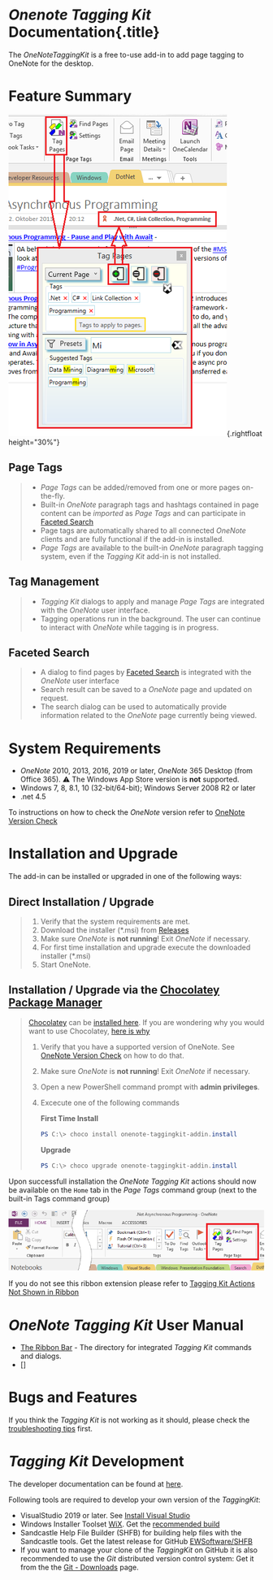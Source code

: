 # _Onenote Tagging Kit_ Documentation{.title}

The _OneNoteTaggingKit_ is a free to-use add-in to add page tagging to
OneNote for the desktop.

# Feature Summary

![Screenshot](images/TaggingKitIntro.png){.rightfloat height="30%"}

## Page Tags
>
> * _Page Tags_ can be added/removed from one or more pages on-the-fly.
> * Built-in _OneNote_ paragraph tags and hashtags contained in page content
>   can be _imported_ as _Page Tags_ and can participate in
>   [Faceted Search](https://en.wikipedia.org/wiki/Faceted_search)
> * Page tags are automatically shared to all connected _OneNote_ clients and
>   are fully functional if the add-in is installed.
> * _Page Tags_ are available to the built-in _OneNote_ paragraph tagging
>   system, even if the _Tagging Kit_ add-in is not installed.

## Tag Management
>
> * _Tagging Kit_ dialogs to apply and manage _Page Tags_ are integrated
>    with the _OneNote_ user interface.
> * Tagging operations run in the background. The user can continue to interact
>   with _OneNote_ while tagging is in progress.

## Faceted Search
>
> * A dialog to find pages by
>   [Faceted Search](https://en.wikipedia.org/wiki/Faceted_search) is
>   integrated with the _OneNote_ user interface
> * Search result can be saved to a _OneNote_ page and updated on request.
> * The search dialog can be used to automatically provide information related
>   to the _OneNote_ page currently being viewed. 

# System Requirements

* _OneNote_ 2010, 2013, 2016, 2019 or later, _OneNote_ 365 Desktop (from Office 365).
  :warning: The Windows App Store version is **not** supported.
* Windows 7, 8, 8.1, 10 (32-bit/64-bit); Windows Server 2008 R2 or later
* .net 4.5

To instructions on how to check the _OneNote_ version refer
to [OneNote Version Check](OneNote-Version-Check.md)

# Installation and Upgrade

The add-in can be installed or upgraded in one of the following ways:

## Direct Installation / Upgrade
>
> 1. Verify that the system requirements are met.
> 2. Download the installer (*.msi) from [Releases](https://github.com/WetHat/OnenoteTaggingKit/releases)
> 3. Make sure _OneNote_ is **not running**! Exit _OneNote_ if necessary.
> 4. For first time installation and upgrade execute the downloaded installer (*.msi)
> 5. Start OneNote.

## Installation / Upgrade via the [Chocolatey Package Manager](https://community.chocolatey.org/packages/onenote-taggingkit-addin.install)
> [Chocolatey](https://chocolatey.org/) can be [installed here](https://chocolatey.org/install).
> If you are wondering why you would want to use Chocolatey,
> [here is why](https://chocolatey.org/why-chocolatey)
>
> 1. Verify that you have a supported version of OneNote.
>   See [OneNote Version Check](OneNote-Version-Check.md) on how to do that.
> 2. Make sure _OneNote_ is **not running**! Exit _OneNote_ if necessary.
> 3. Open a new PowerShell command prompt with **admin privileges**.
> 4. Excecute one of the following commands
>
>    **First Time Install**
>    ~~~ powershell
>    PS C:\> choco install onenote-taggingkit-addin.install
>    ~~~
>
>    **Upgrade**
>    ~~~ powershell
>    PS C:\> choco upgrade onenote-taggingkit-addin.install
>    ~~~

Upon successfull installation the _OneNote Tagging Kit_ actions should now be
available on the `Home` tab in
the _Page Tags_ command group (next to the built-in Tags command group)

![Home Tab](images/TaggingKitRibbon.png)

If you do not see this ribbon extension please refer to
[Tagging Kit Actions Not Shown in Ribbon](Troubleshooting/Tagging%20Kit%20Not%20Shown%20in%20Ribbon.md)

# _OneNote Tagging Kit_ User Manual

* [The Ribbon Bar](Usage/Ribbon.md) - The directory for integrated _Tagging Kit_
  commands and dialogs.
* []

# Bugs and Features

If you think the _Tagging Kit_ is not working as it should, please check the [troubleshooting tips](Troubleshooting/Troubleshooting-Tips.md)
first.

# _Tagging Kit_ Development

The developer documentation can be found at [here](https://github.com/WetHat/OnenoteTaggingKit/blob/master/TaggingKitSandcastle/Documentation/Home.md).

Following tools are required to develop your own version of the _TaggingKit_:

* VisualStudio 2019 or later. See [Install Visual Studio](https://docs.microsoft.com/en-us/visualstudio/install/install-visual-studio)
* Windows Installer Toolset [WiX](http://wixtoolset.org/).
  Get the [recommended build](http://wixtoolset.org/releases/)
* Sandcastle Help File Builder (SHFB) for building help files with the Sandcastle tools.
  Get the latest release for GitHub [EWSoftware/SHFB ](https://github.com/EWSoftware/SHFB/releases)
* If you want to manage your clone of the _TaggingKit_ on GitHub it is also recommended to use the _Git_ distributed version control system: Get it from the
  the [Git - Downloads](https://git-scm.com/downloads) page.
